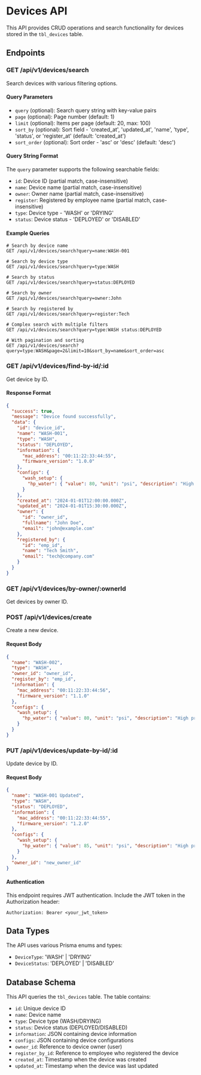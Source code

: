 # Devices API

This API provides CRUD operations and search functionality for devices stored in the `tbl_devices` table.

## Endpoints

### GET /api/v1/devices/search

Search devices with various filtering options.

#### Query Parameters

- `query` (optional): Search query string with key-value pairs
- `page` (optional): Page number (default: 1)
- `limit` (optional): Items per page (default: 20, max: 100)
- `sort_by` (optional): Sort field - 'created_at', 'updated_at', 'name', 'type', 'status', or 'register_at' (default: 'created_at')
- `sort_order` (optional): Sort order - 'asc' or 'desc' (default: 'desc')

#### Query String Format

The `query` parameter supports the following searchable fields:

- `id`: Device ID (partial match, case-insensitive)
- `name`: Device name (partial match, case-insensitive)
- `owner`: Owner name (partial match, case-insensitive)
- `register`: Registered by employee name (partial match, case-insensitive)
- `type`: Device type - 'WASH' or 'DRYING'
- `status`: Device status - 'DEPLOYED' or 'DISABLED'

#### Example Queries

```
# Search by device name
GET /api/v1/devices/search?query=name:WASH-001

# Search by device type
GET /api/v1/devices/search?query=type:WASH

# Search by status
GET /api/v1/devices/search?query=status:DEPLOYED

# Search by owner
GET /api/v1/devices/search?query=owner:John

# Search by registered by
GET /api/v1/devices/search?query=register:Tech

# Complex search with multiple filters
GET /api/v1/devices/search?query=type:WASH status:DEPLOYED

# With pagination and sorting
GET /api/v1/devices/search?query=type:WASH&page=2&limit=10&sort_by=name&sort_order=asc
```

### GET /api/v1/devices/find-by-id/:id

Get device by ID.

#### Response Format

```json
{
  "success": true,
  "message": "Device found successfully",
  "data": {
    "id": "device_id",
    "name": "WASH-001",
    "type": "WASH",
    "status": "DEPLOYED",
    "information": {
      "mac_address": "00:11:22:33:44:55",
      "firmware_version": "1.0.0"
    },
    "configs": {
      "wash_setup": {
        "hp_water": { "value": 80, "unit": "psi", "description": "High pressure water" }
      }
    },
    "created_at": "2024-01-01T12:00:00.000Z",
    "updated_at": "2024-01-01T15:30:00.000Z",
    "owner": {
      "id": "owner_id",
      "fullname": "John Doe",
      "email": "john@example.com"
    },
    "registered_by": {
      "id": "emp_id",
      "name": "Tech Smith",
      "email": "tech@company.com"
    }
  }
}
```

### GET /api/v1/devices/by-owner/:ownerId

Get devices by owner ID.

### POST /api/v1/devices/create

Create a new device.

#### Request Body

```json
{
  "name": "WASH-002",
  "type": "WASH",
  "owner_id": "owner_id",
  "register_by": "emp_id",
  "information": {
    "mac_address": "00:11:22:33:44:56",
    "firmware_version": "1.1.0"
  },
  "configs": {
    "wash_setup": {
      "hp_water": { "value": 80, "unit": "psi", "description": "High pressure water" }
    }
  }
}
```

### PUT /api/v1/devices/update-by-id/:id

Update device by ID.

#### Request Body

```json
{
  "name": "WASH-001 Updated",
  "type": "WASH",
  "status": "DEPLOYED",
  "information": {
    "mac_address": "00:11:22:33:44:55",
    "firmware_version": "1.2.0"
  },
  "configs": {
    "wash_setup": {
      "hp_water": { "value": 85, "unit": "psi", "description": "High pressure water" }
    }
  },
  "owner_id": "new_owner_id"
}
```

#### Authentication

This endpoint requires JWT authentication. Include the JWT token in the Authorization header:

```
Authorization: Bearer <your_jwt_token>
```

## Data Types

The API uses various Prisma enums and types:

- `DeviceType`: 'WASH' | 'DRYING'
- `DeviceStatus`: 'DEPLOYED' | 'DISABLED'

## Database Schema

This API queries the `tbl_devices` table. The table contains:

- `id`: Unique device ID
- `name`: Device name
- `type`: Device type (WASH/DRYING)
- `status`: Device status (DEPLOYED/DISABLED)
- `information`: JSON containing device information
- `configs`: JSON containing device configurations
- `owner_id`: Reference to device owner (user)
- `register_by_id`: Reference to employee who registered the device
- `created_at`: Timestamp when the device was created
- `updated_at`: Timestamp when the device was last updated
